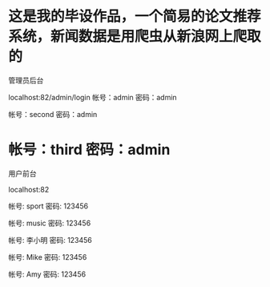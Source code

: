 这是我的毕设作品，一个简易的论文推荐系统，新闻数据是用爬虫从新浪网上爬取的
=============
管理员后台

localhost:82/admin/login
帐号：admin
密码：admin

帐号：second
密码：admin

帐号：third
密码：admin
==============
用户前台

localhost:82

帐号: sport
密码: 123456

帐号: music
密码: 123456

帐号: 李小明
密码: 123456

帐号: Mike
密码: 123456

帐号: Amy
密码: 123456